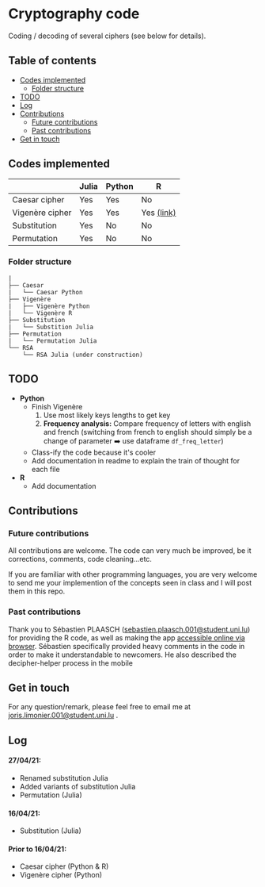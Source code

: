 # Cryptography code

Coding / decoding of several ciphers (see below for details).

## Table of contents

- [Codes implemented](#odes-implemented)
  - [Folder structure](#folder-structure)
- [TODO](#todo)
- [Log](#log)
- [Contributions](#contributions)
  - [Future contributions](#future-contributions)
  - [Past contributions](#past-contributions)
- [Get in touch](#get-in-touch)

## Codes implemented

|                 | Julia | Python | R                                                      |
| --------------- | ----- | ------ | ------------------------------------------------------ |
| Caesar cipher   | Yes   | Yes    | No                                                     |
| Vigenère cipher | Yes   | Yes    | Yes [(link)](https://plaaschou.shinyapps.io/Decypher/) |
| Substitution    | Yes   | No     | No                                                     |
| Permutation     | Yes   | No     | No                                                     |

### Folder structure

```
|
├── Caesar
|   └── Caesar Python
├── Vigenère
|   ├── Vigenère Python
|   └── Vigenère R
├── Substitution
|   └── Substition Julia
├── Permutation
|   └── Permutation Julia
└── RSA
    └── RSA Julia (under construction)
```

## TODO

- **Python**
  - Finish Vigenère
    1. Use most likely keys lengths to get key
    2. **Frequency analysis:** Compare frequency of letters with english and french (switching from french to english should simply be a change of parameter :arrow_right: use dataframe `df_freq_letter`)
  - Class-ify the code because it's cooler
  - Add documentation in readme to explain the train of thought for each file
- **R**
  - Add documentation


## Contributions

### Future contributions

All contributions are welcome. The code can very much be improved, be it corrections, comments, code cleaning...etc.

If you are familiar with other programming languages, you are very welcome to send me your implemention of the concepts seen in class and I will post them in this repo.

### Past contributions

Thank you to Sébastien PLAASCH (sebastien.plaasch.001@student.uni.lu) for providing the R code, as well as making the app [accessible online via browser](https://plaaschou.shinyapps.io/Decypher/). Sébastien specifically provided heavy comments in the code in order to make it understandable to newcomers. He also described the decipher-helper process in the mobile

## Get in touch

For any question/remark, please feel free to email me at joris.limonier.001@student.uni.lu .

## Log

#### 27/04/21:

- Renamed substitution Julia
- Added variants of substitution Julia
- Permutation (Julia)

#### 16/04/21:

- Substitution (Julia)

#### Prior to 16/04/21:

- Caesar cipher (Python & R)
- Vigenère cipher (Python)
